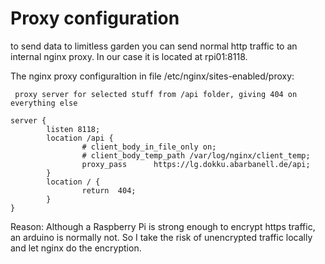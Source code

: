 # Proxy configuration

to send data to limitless garden you can send normal http traffic to an internal nginx proxy. In our case it is located at rpi01:8118.

The nginx proxy configuraltion in file /etc/nginx/sites-enabled/proxy: 

```
 proxy server for selected stuff from /api folder, giving 404 on everything else

server {
        listen 8118;
        location /api {
                # client_body_in_file_only on;
                # client_body_temp_path /var/log/nginx/client_temp;
                proxy_pass      https://lg.dokku.abarbanell.de/api;
        }
        location / {
                return  404;
        }
}
```

Reason: Although a Raspberry Pi is strong enough to encrypt https traffic, an arduino is normally not. So I take the risk of unencrypted traffic locally and let nginx do the encryption.


